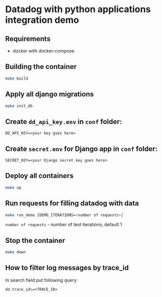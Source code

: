 # Datadog with python applications integration demo

## Requirements
* docker with docker-compose


## Building the container
```sh
make build
```

## Apply all django migrations
```sh
make init_db
```

## Create `dd_api_key.env` in `conf` folder:
```
DD_API_KEY=<your key goes here>
```

## Create `secret.env` for Django app in `conf` folder:
```
SECRET_KEY=<your Django secret key goes here>
```

## Deploy all containers
```sh
make up
```

## Run requests for filling datadog with data
```sh
make run_demo [DEMO_ITERATIONS=<number of requests>]
```
`number of requests` - number of test iterations, default 1

## Stop the container
```sh
make down
```

## How to filter log messages by trace_id
In search field put following query:
```
dd.trace_id\=<TRACE_ID>
```